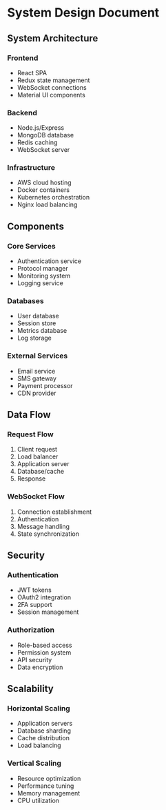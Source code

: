 # System Design Document

## System Architecture
### Frontend
- React SPA
- Redux state management
- WebSocket connections
- Material UI components

### Backend
- Node.js/Express
- MongoDB database
- Redis caching
- WebSocket server

### Infrastructure
- AWS cloud hosting
- Docker containers
- Kubernetes orchestration
- Nginx load balancing

## Components
### Core Services
- Authentication service
- Protocol manager
- Monitoring system
- Logging service

### Databases
- User database
- Session store
- Metrics database
- Log storage

### External Services
- Email service
- SMS gateway
- Payment processor
- CDN provider

## Data Flow
### Request Flow
1. Client request
2. Load balancer
3. Application server
4. Database/cache
5. Response

### WebSocket Flow
1. Connection establishment
2. Authentication
3. Message handling
4. State synchronization

## Security
### Authentication
- JWT tokens
- OAuth2 integration
- 2FA support
- Session management

### Authorization
- Role-based access
- Permission system
- API security
- Data encryption

## Scalability
### Horizontal Scaling
- Application servers
- Database sharding
- Cache distribution
- Load balancing

### Vertical Scaling
- Resource optimization
- Performance tuning
- Memory management
- CPU utilization
